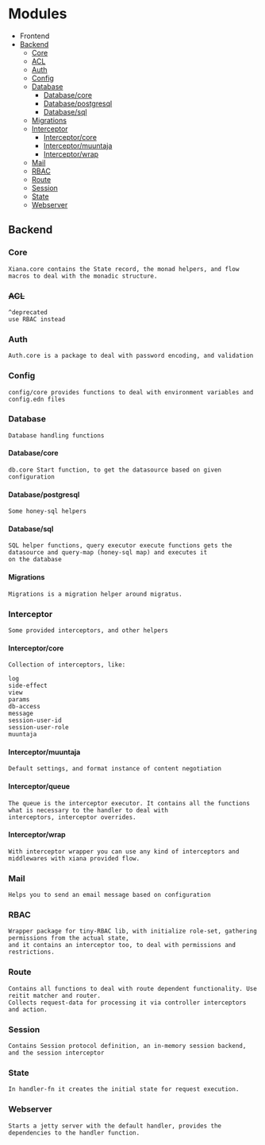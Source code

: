 
# Modules

- Frontend
- [Backend](#backend)
    - [Core](#core)
    - [ACL](#acl)
    - [Auth](#auth)
    - [Config](#config)
    - [Database](#database)
      - [Database/core](#databasecore)
      - [Database/postgresql](#databasepostgresql)
      - [Database/sql](#databasesql)
    - [Migrations](#migrations)
    - [Interceptor](#interceptor)
        - [Interceptor/core](#interceptorcore)
        - [Interceptor/muuntaja](#interceptormuuntaja)
        - [Interceptor/wrap](#interceptorwrap)
    - [Mail](#mail)
    - [RBAC](#rbac-1)
    - [Route](#route)
    - [Session](#session)
    - [State](#state-1)
    - [Webserver](#webserver)
    
## Backend

### Core

    Xiana.core contains the State record, the monad helpers, and flow macros to deal with the monadic structure.

### ~~ACL~~

    ^deprecated
    use RBAC instead

### Auth

    Auth.core is a package to deal with password encoding, and validation

### Config

    config/core provides functions to deal with environment variables and config.edn files

### Database

    Database handling functions

#### Database/core

    db.core Start function, to get the datasource based on given configuration

#### Database/postgresql

    Some honey-sql helpers

#### Database/sql

    SQL helper functions, query executor execute functions gets the datasource and query-map (honey-sql map) and executes it
    on the database

#### Migrations

    Migrations is a migration helper around migratus.

### Interceptor

    Some provided interceptors, and other helpers

#### Interceptor/core

    Collection of interceptors, like:

    log
    side-effect
    view
    params
    db-access
    message
    session-user-id
    session-user-role
    muuntaja

#### Interceptor/muuntaja

    Default settings, and format instance of content negotiation

#### Interceptor/queue

    The queue is the interceptor executor. It contains all the functions what is necessary to the handler to deal with
    interceptors, interceptor overrides.

#### Interceptor/wrap

    With interceptor wrapper you can use any kind of interceptors and middlewares with xiana provided flow.

### Mail

    Helps you to send an email message based on configuration

### RBAC

    Wrapper package for tiny-RBAC lib, with initialize role-set, gathering permissions from the actual state,
    and it contains an interceptor too, to deal with permissions and restrictions.

### Route

    Contains all functions to deal with route dependent functionality. Use reitit matcher and router. 
    Collects request-data for processing it via controller interceptors and action.

### Session

    Contains Session protocol definition, an in-memory session backend, and the session interceptor

### State

    In handler-fn it creates the initial state for request execution.

### Webserver

    Starts a jetty server with the default handler, provides the dependencies to the handler function.

